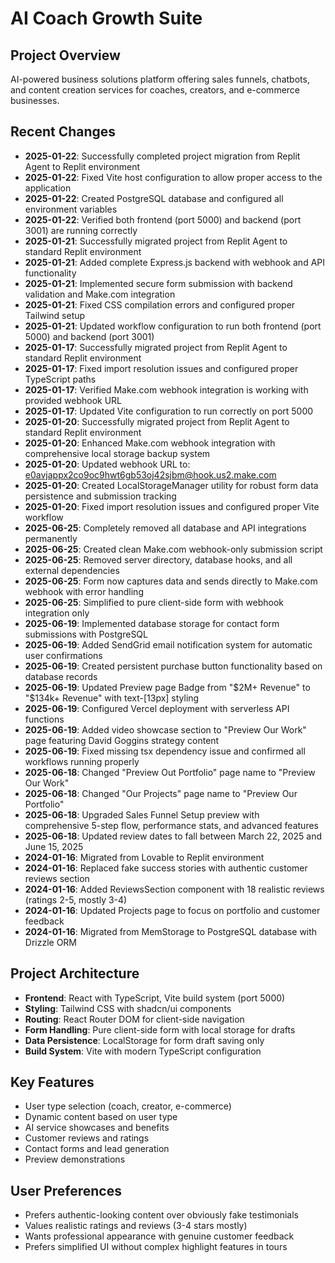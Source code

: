 # AI Coach Growth Suite

## Project Overview
AI-powered business solutions platform offering sales funnels, chatbots, and content creation services for coaches, creators, and e-commerce businesses.

## Recent Changes
- **2025-01-22**: Successfully completed project migration from Replit Agent to Replit environment
- **2025-01-22**: Fixed Vite host configuration to allow proper access to the application
- **2025-01-22**: Created PostgreSQL database and configured all environment variables
- **2025-01-22**: Verified both frontend (port 5000) and backend (port 3001) are running correctly
- **2025-01-21**: Successfully migrated project from Replit Agent to standard Replit environment
- **2025-01-21**: Added complete Express.js backend with webhook and API functionality
- **2025-01-21**: Implemented secure form submission with backend validation and Make.com integration
- **2025-01-21**: Fixed CSS compilation errors and configured proper Tailwind setup
- **2025-01-21**: Updated workflow configuration to run both frontend (port 5000) and backend (port 3001)
- **2025-01-17**: Successfully migrated project from Replit Agent to standard Replit environment
- **2025-01-17**: Fixed import resolution issues and configured proper TypeScript paths
- **2025-01-17**: Verified Make.com webhook integration is working with provided webhook URL
- **2025-01-17**: Updated Vite configuration to run correctly on port 5000
- **2025-01-20**: Successfully migrated project from Replit Agent to standard Replit environment
- **2025-01-20**: Enhanced Make.com webhook integration with comprehensive local storage backup system
- **2025-01-20**: Updated webhook URL to: e0avjappx2co9oc9hwt6gb53oj42sjbm@hook.us2.make.com
- **2025-01-20**: Created LocalStorageManager utility for robust form data persistence and submission tracking
- **2025-01-20**: Fixed import resolution issues and configured proper Vite workflow
- **2025-06-25**: Completely removed all database and API integrations permanently
- **2025-06-25**: Created clean Make.com webhook-only submission script
- **2025-06-25**: Removed server directory, database hooks, and all external dependencies  
- **2025-06-25**: Form now captures data and sends directly to Make.com webhook with error handling
- **2025-06-25**: Simplified to pure client-side form with webhook integration only
- **2025-06-19**: Implemented database storage for contact form submissions with PostgreSQL
- **2025-06-19**: Added SendGrid email notification system for automatic user confirmations
- **2025-06-19**: Created persistent purchase button functionality based on database records
- **2025-06-19**: Updated Preview page Badge from "$2M+ Revenue" to "$134k+ Revenue" with text-[13px] styling
- **2025-06-19**: Configured Vercel deployment with serverless API functions
- **2025-06-19**: Added video showcase section to "Preview Our Work" page featuring David Goggins strategy content
- **2025-06-19**: Fixed missing tsx dependency issue and confirmed all workflows running properly
- **2025-06-18**: Changed "Preview Out Portfolio" page name to "Preview Our Work"
- **2025-06-18**: Changed "Our Projects" page name to "Preview Our Portfolio"  
- **2025-06-18**: Upgraded Sales Funnel Setup preview with comprehensive 5-step flow, performance stats, and advanced features
- **2025-06-18**: Updated review dates to fall between March 22, 2025 and June 15, 2025
- **2024-01-16**: Migrated from Lovable to Replit environment
- **2024-01-16**: Replaced fake success stories with authentic customer reviews section
- **2024-01-16**: Added ReviewsSection component with 18 realistic reviews (ratings 2-5, mostly 3-4)
- **2024-01-16**: Updated Projects page to focus on portfolio and customer feedback
- **2024-01-16**: Migrated from MemStorage to PostgreSQL database with Drizzle ORM

## Project Architecture
- **Frontend**: React with TypeScript, Vite build system (port 5000)
- **Styling**: Tailwind CSS with shadcn/ui components
- **Routing**: React Router DOM for client-side navigation
- **Form Handling**: Pure client-side form with local storage for drafts
- **Data Persistence**: LocalStorage for form draft saving only
- **Build System**: Vite with modern TypeScript configuration

## Key Features
- User type selection (coach, creator, e-commerce)
- Dynamic content based on user type
- AI service showcases and benefits
- Customer reviews and ratings
- Contact forms and lead generation
- Preview demonstrations

## User Preferences
- Prefers authentic-looking content over obviously fake testimonials
- Values realistic ratings and reviews (3-4 stars mostly)
- Wants professional appearance with genuine customer feedback
- Prefers simplified UI without complex highlight features in tours